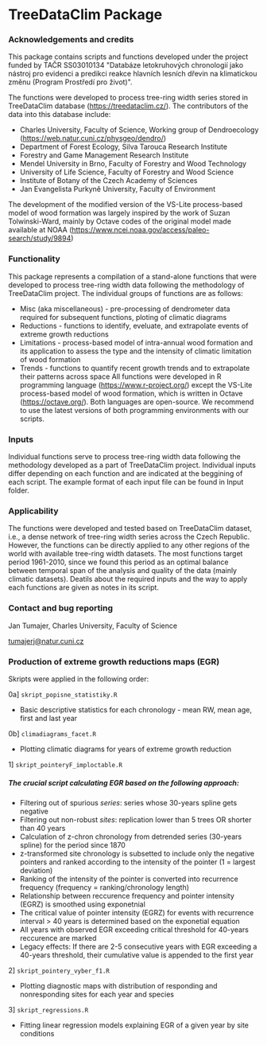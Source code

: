# TreeDataClim Package

### Acknowledgements and credits
This package contains scripts and functions developed under the project funded by TAČR SS03010134 "Databáze letokruhových chronologií jako nástroj pro evidenci a predikci reakce hlavních lesních dřevin na klimatickou změnu (Program Prostředí pro život)". 

The functions were developed to process tree-ring width series stored in TreeDataClim database (https://treedataclim.cz/). The contributors of the data into this database include:
- Charles University, Faculty of Science, Working group of Dendroecology (https://web.natur.cuni.cz/physgeo/dendro/)
- Department of Forest Ecology, Silva Tarouca Research Institute
- Forestry and Game Management Research Institute
- Mendel University in Brno, Faculty of Forestry and Wood Technology
- University of Life Science, Faculty of Forestry and Wood Science
- Institute of Botany of the Czech Academy of Sciences
- Jan Evangelista Purkyně University, Faculty of Environment

The development of the modified version of the VS-Lite process-based model of wood formation was largely inspired by the work of Suzan Tolwinski-Ward, mainly by Octave codes of the original model made available at NOAA (https://www.ncei.noaa.gov/access/paleo-search/study/9894)

### Functionality
This package represents a compilation of a stand-alone functions that were developed to process tree-ring width data following the methodology of TreeDataClim project. The individual groups of functions are as follows:
- Misc (aka miscellaneous) - pre-processing of dendrometer data required for subsequent functions, ploting of climatic diagrams
- Reductions - functions to identify, eveluate, and extrapolate events of extreme growth reductions
- Limitations - process-based model of intra-annual wood formation and its application to assess the type and the intensity of climatic limitation of wood formation
- Trends - functions to quantify recent growth trends and to extrapolate their patterns across space
All functions were developed in R programming language (https://www.r-project.org/) except the VS-Lite process-based model of wood formation, which is written in Octave (https://octave.org/). Both languages are open-source. We recommend to use the latest versions of both programming environments with our scripts.

### Inputs
Individual functions serve to process tree-ring width data following the methodology developed as a part of TreeDataClim project. Individual inputs differ depending on each function and are indicated at the beggining of each script. The example format of each input file can be found in Input folder. 

### Applicability
The functions were developed and tested based on TreeDataClim dataset, i.e., a dense network of tree-ring width series across the Czech Republic. However, the functions can be directly applied to any other regions of the world with available tree-ring width datasets. The most functions target period 1961-2010, since we found this period as an optimal balance between temporal span of the analysis and quality of the data (mainly climatic datasets). Deatils about the required inputs and the way to apply each functions are given as notes in its script.

### Contact and bug reporting
Jan Tumajer, Charles University, Faculty of Science

tumajerj@natur.cuni.cz



### Production of extreme growth reductions maps (EGR)
Skripts were applied in the following order:

0a] `skript_popisne_statistiky.R`
- Basic descriptive statistics for each chronology - mean RW, mean age, first and last year


0b] `climadiagrams_facet.R`
- Plotting climatic diagrams for years of extreme growth reduction


1] `skript_pointeryF_imploctable.R`
##### The crucial script calculating EGR based on the following approach:
- Filtering out of spurious *series*: series whose 30-years spline gets negative
- Filtering out non-robust *sites*: replication lower than 5 trees OR shorter than 40 years
- Calculation of z-chron chronology from detrended series (30-years spline) for the period since 1870
- z-transformed site chronology is subsetted to include only the negative pointers and ranked according to the intensity of the pointer (1 = largest deviation)
- Ranking of the intensity of the pointer is converted into recurrence frequency (frequency = ranking/chronology length)
- Relationship between reccurence frequency and pointer intensity (EGRZ) is smoothed using exponetnial
- The critical value of pointer intensity (EGRZ) for events with recurrence interval > 40 years is determined based on the exponetial equation
- All years with observed EGR exceeding critical threshold for 40-years reccurence are marked
- Legacy effects: If there are 2-5 consecutive years with EGR exceeding a 40-years threshold, their cumulative value is appended to the first year 


2] `skript_pointery_vyber_f1.R`
- Plotting diagnostic maps with distribution of responding and nonresponding sites for each year and species


3] `skript_regressions.R`
- Fitting linear regression models explaining EGR of a given year by site conditions
